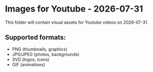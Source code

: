 # Images for Youtube - 2026-07-31

This folder will contain visual assets for Youtube videos on 2026-07-31.

## Supported formats:
- PNG (thumbnails, graphics)
- JPG/JPEG (photos, backgrounds)
- SVG (logos, icons)
- GIF (animations)
